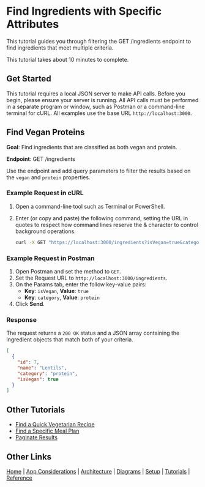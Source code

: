 # Find Ingredients with Specific Attributes

This tutorial guides you through filtering the GET /ingredients endpoint to find ingredients that meet multiple criteria.

This tutorial takes about 10 minutes to complete.

## Get Started

This tutorial requires a local JSON server to make API calls. Before you begin, please ensure your server is running. All API calls must be performed in a separate program or window, such as Postman or a command-line terminal for cURL. All examples use the base URL `http://localhost:3000`.

## Find Vegan Proteins

**Goal**: Find ingredients that are classified as both vegan and protein.

**Endpoint**: GET /ingredients

Use the endpoint and add query parameters to filter the results based on the `vegan` and `protein` properties.

### Example Request in cURL

1. Open a command-line tool such as Terminal or PowerShell.
2. Enter (or copy and paste) the following command, setting the URL in quotes to respect how command lines reserve the & character to control background operations.

    ```Bash
    curl -X GET "https://localhost:3000/ingredients?isVegan=true&category=protein"
    ```

### Example Request in Postman

1. Open Postman and set the method to `GET`.
2. Set the Request URL to `http://localhost:3000/ingredients`.
3. On the Params tab, enter the follow key-value pairs:
    * **Key**: `isVegan`, **Value**: `true`
    * **Key**: `category`, **Value**: `protein`
4. Click **Send**.

### Response

The request returns a `200 OK` status and a JSON array containing the ingredient objects that match both of your criteria.

```json
[
  {
    "id": 7,
    "name": "Lentils",
    "category": "protein",
    "isVegan": true
  }
]
```

## Other Tutorials

* [Find a Quick Vegetarian Recipe](tut-get-recipe-diet-time.md)
* [Find a Specific Meal Plan](tut-get-plan-diet-duration.md)
* [Paginate Results](tut-get-ingredients-limit-offset.md)

## Other Links

[Home](../index.md) |  [App Considerations](../mmoverview.md)  | [Architecture](../mmarchitecture.md) | [Diagrams](../mmdiagrams.md)  | [Setup](../mmprefland.md) | [Tutorials](../mmtutorial.md) | [Reference](../mmref.md)
